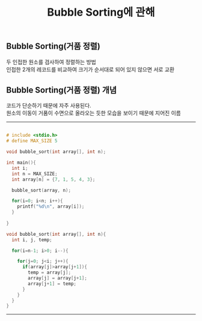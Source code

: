 ﻿---
layout: post
title: "Bubble Sorting에 관해"
tags: [알고리즘]
comments: true
---

## Bubble Sorting(거품 정렬)
두 인접한 원소를 검사하여 정렬하는 방법<br>
인접한 2개의 레코드를 비교하여 크기가 순서대로 되어 있지 않으면 서로 교환<br>

## Bubble Sorting(거품 정렬) 개념

코드가 단순하기 때문에 자주 사용된다.<br>
원소의 이동이 거품이 수면으로 올라오는 듯한 모습을 보이기 때문에 지어진 이름<br>

---

```c

# include <stdio.h>
# define MAX_SIZE 5

void bubble_sort(int array[], int n);

int main(){
  int i;
  int n = MAX_SIZE;
  int array[n] = {7, 1, 5, 4, 3};

  bubble_sort(array, n);

  for(i=0; i<n; i++){
    printf("%d\n", array[i]);
  }
  
}

void bubble_sort(int array[], int n){
  int i, j, temp;

  for(i=n-1; i>0; i--){

    for(j=0; j<i; j++){
      if(array[j]>array[j+1]){
        temp = array[j];
        array[j] = array[j+1];
        array[j+1] = temp;
      }
    }
  }
}


```

---
